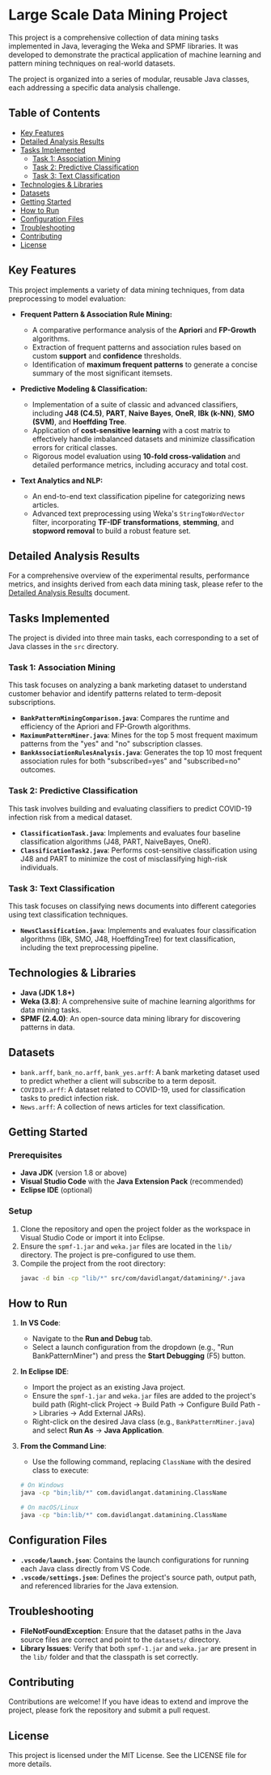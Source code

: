 # Large Scale Data Mining Project

This project is a comprehensive collection of data mining tasks implemented in Java, leveraging the Weka and SPMF libraries. It was developed to demonstrate the practical application of machine learning and pattern mining techniques on real-world datasets.

The project is organized into a series of modular, reusable Java classes, each addressing a specific data analysis challenge.

## Table of Contents

- [Key Features](#key-features)
- [Detailed Analysis Results](#detailed-analysis-results)
- [Tasks Implemented](#tasks-implemented)
  - [Task 1: Association Mining](#task-1-association-mining)
  - [Task 2: Predictive Classification](#task-2-predictive-classification)
  - [Task 3: Text Classification](#task-3-text-classification)
- [Technologies & Libraries](#technologies--libraries)
- [Datasets](#datasets)
- [Getting Started](#getting-started)
- [How to Run](#how-to-run)
- [Configuration Files](#configuration-files)
- [Troubleshooting](#troubleshooting)
- [Contributing](#contributing)
- [License](#license)

## Key Features

This project implements a variety of data mining techniques, from data preprocessing to model evaluation:

*   **Frequent Pattern & Association Rule Mining:**
    *   A comparative performance analysis of the **Apriori** and **FP-Growth** algorithms.
    *   Extraction of frequent patterns and association rules based on custom **support** and **confidence** thresholds.
    *   Identification of **maximum frequent patterns** to generate a concise summary of the most significant itemsets.

*   **Predictive Modeling & Classification:**
    *   Implementation of a suite of classic and advanced classifiers, including **J48 (C4.5)**, **PART**, **Naive Bayes**, **OneR**, **IBk (k-NN)**, **SMO (SVM)**, and **Hoeffding Tree**.
    *   Application of **cost-sensitive learning** with a cost matrix to effectively handle imbalanced datasets and minimize classification errors for critical classes.
    *   Rigorous model evaluation using **10-fold cross-validation** and detailed performance metrics, including accuracy and total cost.

*   **Text Analytics and NLP:**
    *   An end-to-end text classification pipeline for categorizing news articles.
    *   Advanced text preprocessing using Weka's `StringToWordVector` filter, incorporating **TF-IDF transformations**, **stemming**, and **stopword removal** to build a robust feature set.

## Detailed Analysis Results

For a comprehensive overview of the experimental results, performance metrics, and insights derived from each data mining task, please refer to the [Detailed Analysis Results](analysis_results.md) document.

## Tasks Implemented

The project is divided into three main tasks, each corresponding to a set of Java classes in the `src` directory.

### Task 1: Association Mining

This task focuses on analyzing a bank marketing dataset to understand customer behavior and identify patterns related to term-deposit subscriptions.

*   **`BankPatternMiningComparison.java`**: Compares the runtime and efficiency of the Apriori and FP-Growth algorithms.
*   **`MaximumPatternMiner.java`**: Mines for the top 5 most frequent maximum patterns from the "yes" and "no" subscription classes.
*   **`BankAssociationRulesAnalysis.java`**: Generates the top 10 most frequent association rules for both "subscribed=yes" and "subscribed=no" outcomes.

### Task 2: Predictive Classification

This task involves building and evaluating classifiers to predict COVID-19 infection risk from a medical dataset.

*   **`ClassificationTask.java`**: Implements and evaluates four baseline classification algorithms (J48, PART, NaiveBayes, OneR).
*   **`ClassificationTask2.java`**: Performs cost-sensitive classification using J48 and PART to minimize the cost of misclassifying high-risk individuals.

### Task 3: Text Classification

This task focuses on classifying news documents into different categories using text classification techniques.

*   **`NewsClassification.java`**: Implements and evaluates four classification algorithms (IBk, SMO, J48, HoeffdingTree) for text classification, including the text preprocessing pipeline.

## Technologies & Libraries

*   **Java (JDK 1.8+)**
*   **Weka (3.8)**: A comprehensive suite of machine learning algorithms for data mining tasks.
*   **SPMF (2.4.0)**: An open-source data mining library for discovering patterns in data.

## Datasets

*   `bank.arff`, `bank_no.arff`, `bank_yes.arff`: A bank marketing dataset used to predict whether a client will subscribe to a term deposit.
*   `COVID19.arff`: A dataset related to COVID-19, used for classification tasks to predict infection risk.
*   `News.arff`: A collection of news articles for text classification.

## Getting Started

### Prerequisites

*   **Java JDK** (version 1.8 or above)
*   **Visual Studio Code** with the **Java Extension Pack** (recommended)
*   **Eclipse IDE** (optional)

### Setup

1.  Clone the repository and open the project folder as the workspace in Visual Studio Code or import it into Eclipse.
2.  Ensure the `spmf-1.jar` and `weka.jar` files are located in the `lib/` directory. The project is pre-configured to use them.
3.  Compile the project from the root directory:
    ```bash
    javac -d bin -cp "lib/*" src/com/davidlangat/datamining/*.java
    ```

## How to Run

1.  **In VS Code**:
    *   Navigate to the **Run and Debug** tab.
    *   Select a launch configuration from the dropdown (e.g., "Run BankPatternMiner") and press the **Start Debugging** (F5) button.

2.  **In Eclipse IDE**:
    *   Import the project as an existing Java project.
    *   Ensure the `spmf-1.jar` and `weka.jar` files are added to the project's build path (Right-click Project -> Build Path -> Configure Build Path -> Libraries -> Add External JARs).
    *   Right-click on the desired Java class (e.g., `BankPatternMiner.java`) and select **Run As** -> **Java Application**.

3.  **From the Command Line**:
    *   Use the following command, replacing `ClassName` with the desired class to execute:
    ```bash
    # On Windows
    java -cp "bin;lib/*" com.davidlangat.datamining.ClassName

    # On macOS/Linux
    java -cp "bin:lib/*" com.davidlangat.datamining.ClassName
    ```

## Configuration Files

*   **`.vscode/launch.json`**: Contains the launch configurations for running each Java class directly from VS Code.
*   **`.vscode/settings.json`**: Defines the project's source path, output path, and referenced libraries for the Java extension.

## Troubleshooting

*   **FileNotFoundException**: Ensure that the dataset paths in the Java source files are correct and point to the `datasets/` directory.
*   **Library Issues**: Verify that both `spmf-1.jar` and `weka.jar` are present in the `lib/` folder and that the classpath is set correctly.

## Contributing

Contributions are welcome! If you have ideas to extend and improve the project, please fork the repository and submit a pull request.

## License

This project is licensed under the MIT License. See the LICENSE file for more details.